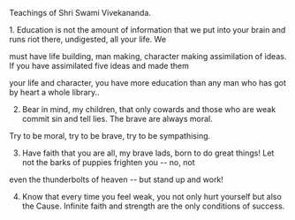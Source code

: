 Teachings of Shri Swami Vivekananda.

﻿1. Education is not the amount of information that we put into your brain and runs riot there, undigested, all your life. We
 
must have life building, man making, character making assimilation of ideas. If you have assimilated five ideas and made them 

your life and character, you have more education than any man who has got by heart a whole library..


2. Bear in mind, my children, that only cowards and those who are weak commit sin and tell lies. The brave are always moral. 

Try to be moral, try to be brave, try to be sympathising. 


3. Have faith that you are all, my brave lads, born to do great things! Let not the barks of puppies frighten you -- no, not 

even the thunderbolts of heaven -- but stand up and work!


4. Know that every time you feel weak, you not only hurt yourself but also the Cause. Infinite faith and strength are the only conditions of success.
